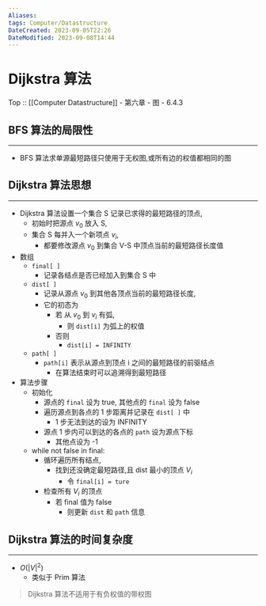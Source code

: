 ```yaml
---
Aliases: 
tags: Computer/Datastructure 
DateCreated: 2023-09-05T22:26
DateModified: 2023-09-08T14:44
---
```

# Dijkstra 算法

Top :: [[Computer Datastructure]] - 第六章 - 图 - 6.4.3

## BFS 算法的局限性
---
- BFS 算法求单源最短路径只使用于无权图,或所有边的权值都相同的图

## Dijkstra 算法思想
---
- Dijkstra 算法设置一个集合 S 记录已求得的最短路径的顶点,
	- 初始时把源点 $v_{0}$ 放入 S,
	- 集合 S 每并入一个新项点 $v_{i}$,
		- 都要修改源点 $v_{0}$ 到集合 V-S 中顶点当前的最短路径长度值
- 数组
	- `final[ ]`
		- 记录各结点是否已经加入到集合 S 中
	- `dist[ ]`
		- 记录从源点 $v_{0}$ 到其他各顶点当前的最短路径长度,
		- 它的初态为
			- 若 从 $v_{0}$ 到 $v_{i}$ 有弧,
				- 则 `dist[i]` 为弧上的权值
			- 否则
				- `dist[i] = INFINITY`
	- `path[ ]`
		- `path[i]` 表示从源点到顶点 i 之间的最短路径的前驱结点
			- 在算法结束时可以追溯得到最短路径
- 算法步骤
	- 初始化
		- 源点的 `final` 设为 true, 其他点的 `final` 设为 false
		- 遍历源点到各点的 1 步距离并记录在 `dist[ ]` 中
			- 1 步无法到达的设为 INFINITY
		- 源点 1 步内可以到达的各点的 `path` 设为源点下标
			- 其他点设为 -1
	- while not false in final:
		- 循环遍历所有结点,
			- 找到还没确定最短路径,且 dist 最小的顶点 $V_{i}$
				- 令 `final[i] = ture`
		- 检查所有 $V_{i}$ 的顶点
			- 若 final 值为 false
				- 则更新 `dist` 和 `path` 信息

## Dijkstra 算法的时间复杂度
---
- $O(|V|^{2})$
	- 类似于 Prim 算法

> Dijkstra 算法不适用于有负权值的带权图

